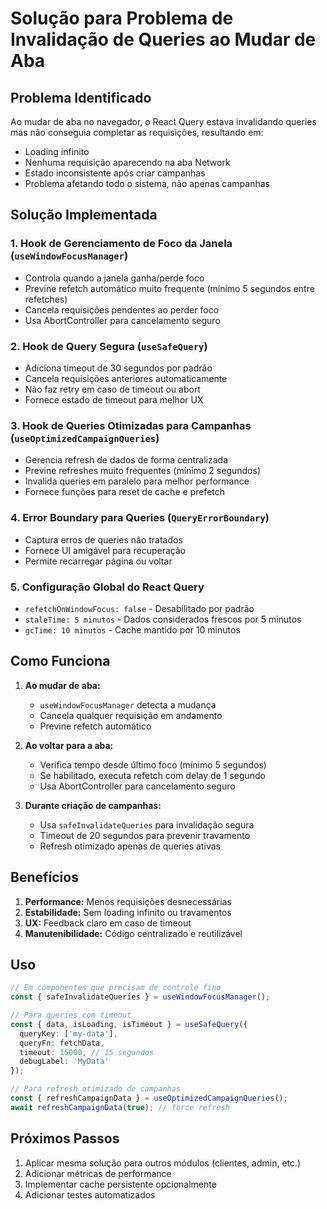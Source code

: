# Solução para Problema de Invalidação de Queries ao Mudar de Aba

## Problema Identificado

Ao mudar de aba no navegador, o React Query estava invalidando queries mas não conseguia completar as requisições, resultando em:
- Loading infinito
- Nenhuma requisição aparecendo na aba Network
- Estado inconsistente após criar campanhas
- Problema afetando todo o sistema, não apenas campanhas

## Solução Implementada

### 1. **Hook de Gerenciamento de Foco da Janela** (`useWindowFocusManager`)
- Controla quando a janela ganha/perde foco
- Previne refetch automático muito frequente (mínimo 5 segundos entre refetches)
- Cancela requisições pendentes ao perder foco
- Usa AbortController para cancelamento seguro

### 2. **Hook de Query Segura** (`useSafeQuery`)
- Adiciona timeout de 30 segundos por padrão
- Cancela requisições anteriores automaticamente
- Não faz retry em caso de timeout ou abort
- Fornece estado de timeout para melhor UX

### 3. **Hook de Queries Otimizadas para Campanhas** (`useOptimizedCampaignQueries`)
- Gerencia refresh de dados de forma centralizada
- Previne refreshes muito frequentes (mínimo 2 segundos)
- Invalida queries em paralelo para melhor performance
- Fornece funções para reset de cache e prefetch

### 4. **Error Boundary para Queries** (`QueryErrorBoundary`)
- Captura erros de queries não tratados
- Fornece UI amigável para recuperação
- Permite recarregar página ou voltar

### 5. **Configuração Global do React Query**
- `refetchOnWindowFocus: false` - Desabilitado por padrão
- `staleTime: 5 minutos` - Dados considerados frescos por 5 minutos
- `gcTime: 10 minutos` - Cache mantido por 10 minutos

## Como Funciona

1. **Ao mudar de aba:**
   - `useWindowFocusManager` detecta a mudança
   - Cancela qualquer requisição em andamento
   - Previne refetch automático

2. **Ao voltar para a aba:**
   - Verifica tempo desde último foco (mínimo 5 segundos)
   - Se habilitado, executa refetch com delay de 1 segundo
   - Usa AbortController para cancelamento seguro

3. **Durante criação de campanhas:**
   - Usa `safeInvalidateQueries` para invalidação segura
   - Timeout de 20 segundos para prevenir travamento
   - Refresh otimizado apenas de queries ativas

## Benefícios

1. **Performance:** Menos requisições desnecessárias
2. **Estabilidade:** Sem loading infinito ou travamentos
3. **UX:** Feedback claro em caso de timeout
4. **Manutenibilidade:** Código centralizado e reutilizável

## Uso

```typescript
// Em componentes que precisam de controle fino
const { safeInvalidateQueries } = useWindowFocusManager();

// Para queries com timeout
const { data, isLoading, isTimeout } = useSafeQuery({
  queryKey: ['my-data'],
  queryFn: fetchData,
  timeout: 15000, // 15 segundos
  debugLabel: 'MyData'
});

// Para refresh otimizado de campanhas
const { refreshCampaignData } = useOptimizedCampaignQueries();
await refreshCampaignData(true); // force refresh
```

## Próximos Passos

1. Aplicar mesma solução para outros módulos (clientes, admin, etc.)
2. Adicionar métricas de performance
3. Implementar cache persistente opcionalmente
4. Adicionar testes automatizados 
